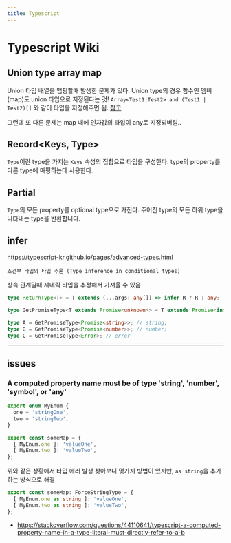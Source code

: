 ```yaml
---
title: Typescript
---
```


# Typescript Wiki

## Union type array map

Union 타입 배열을 맵핑할때 발생한 문제가 있다. Union type의 경우 함수인 멤버(map)도 union 타입으로 지정된다는 것!
`Array<Test1|Test2> and (Test1 | Test2)[]` 와 같이 타입을 지정해주면 됨.
[참고](https://stackoverflow.com/questions/49510832/typescript-how-to-map-over-union-array-type)

그런데 또 다른 문제는 map 내에 인자값의 타입이 any로 지정되버림..

## Record<Keys, Type>

`Type`이란 type을 가지는 `Keys` 속성의 집합으로 타입을 구성한다. type의 property를 다른 type에 매핑하는데 사용한다.

## Partial<Type>

`Type`의 모든 property를 optional type으로 가진다. 주어진 type의 모든 하위 type을 나타내는 type을 반환합니다.

## infer

https://typescript-kr.github.io/pages/advanced-types.html

`조건부 타입의 타입 추론 (Type inference in conditional types)`

상속 관계일때 제네릭 타입을 추정해서 가져올 수 있음

``` typescript
type ReturnType<T> = T extends (...args: any[]) => infer R ? R : any;
```

```typescript
type GetPromiseType<T extends Promise<unknown>> = T extends Promise<infer V> ? V : never;

type A = GetPromiseType<Promise<string>>; // string;
type B = GetPromiseType<Promise<number>>; // number;
type C = GetPromiseType<Error>; // error
```

---

## issues

### A computed property name must be of type 'string', 'number', 'symbol', or 'any'

```typescript
export enum MyEnum {
  one = 'stringOne',
  two = 'stringTwo',
}

export const someMap = {
  [ MyEnum.one ]: 'valueOne',
  [ MyEnum.two ]: 'valueTwo',
};
```

위와 같은 상황에서 타입 에러 발생
찾아보니 몇가지 방법이 있지만, `as string`을 추가하는 방식으로 해결

```typescript
export const someMap: ForceStringType = {
  [ MyEnum.one as string ]: 'valueOne',
  [ MyEnum.two as string ]: 'valueTwo',
};
```

- https://stackoverflow.com/questions/44110641/typescript-a-computed-property-name-in-a-type-literal-must-directly-refer-to-a-b